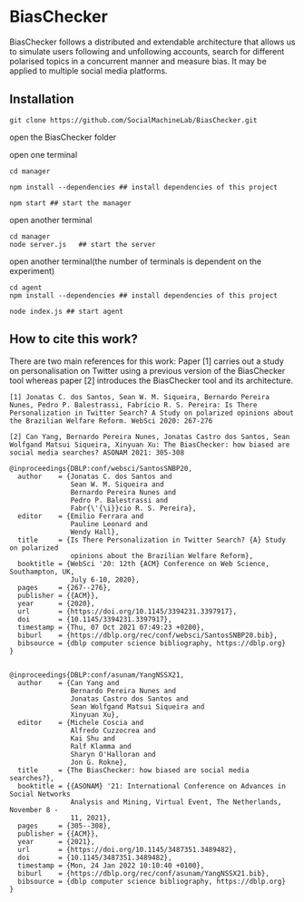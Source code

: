 # BiasChecker
BiasChecker follows a distributed and extendable architecture that allows us to simulate users following and unfollowing accounts, search for different polarised topics in a concurrent manner and measure bias. It may be applied to multiple social media platforms.



## Installation

```console
git clone https://github.com/SocialMachineLab/BiasChecker.git
```

open the BiasChecker folder

open one terminal
```console
cd manager

npm install --dependencies ## install dependencies of this project

npm start ## start the manager
```
open another terminal
```console
cd manager 
node server.js   ## start the server
```
open another terminal(the number of terminals is dependent on the experiment)
```console
cd agent
npm install --dependencies ## install dependencies of this project

node index.js ## start agent
```

## How to cite this work?

There are two main references for this work: Paper [1] carries out a study on personalisation on Twitter using a previous version of the BiasChecker tool whereas paper [2] introduces the BiasChecker tool and its architecture.


```
[1] Jonatas C. dos Santos, Sean W. M. Siqueira, Bernardo Pereira Nunes, Pedro P. Balestrassi, Fabrício R. S. Pereira: Is There Personalization in Twitter Search? A Study on polarized opinions about the Brazilian Welfare Reform. WebSci 2020: 267-276

[2] Can Yang, Bernardo Pereira Nunes, Jonatas Castro dos Santos, Sean Wolfgand Matsui Siqueira, Xinyuan Xu: The BiasChecker: how biased are social media searches? ASONAM 2021: 305-308

```

```
@inproceedings{DBLP:conf/websci/SantosSNBP20,
  author    = {Jonatas C. dos Santos and
               Sean W. M. Siqueira and
               Bernardo Pereira Nunes and
               Pedro P. Balestrassi and
               Fabr{\'{\i}}cio R. S. Pereira},
  editor    = {Emilio Ferrara and
               Pauline Leonard and
               Wendy Hall},
  title     = {Is There Personalization in Twitter Search? {A} Study on polarized
               opinions about the Brazilian Welfare Reform},
  booktitle = {WebSci '20: 12th {ACM} Conference on Web Science, Southampton, UK,
               July 6-10, 2020},
  pages     = {267--276},
  publisher = {{ACM}},
  year      = {2020},
  url       = {https://doi.org/10.1145/3394231.3397917},
  doi       = {10.1145/3394231.3397917},
  timestamp = {Thu, 07 Oct 2021 07:49:23 +0200},
  biburl    = {https://dblp.org/rec/conf/websci/SantosSNBP20.bib},
  bibsource = {dblp computer science bibliography, https://dblp.org}
}
```

```

@inproceedings{DBLP:conf/asunam/YangNSSX21,
  author    = {Can Yang and
               Bernardo Pereira Nunes and
               Jonatas Castro dos Santos and
               Sean Wolfgand Matsui Siqueira and
               Xinyuan Xu},
  editor    = {Michele Coscia and
               Alfredo Cuzzocrea and
               Kai Shu and
               Ralf Klamma and
               Sharyn O'Halloran and
               Jon G. Rokne},
  title     = {The BiasChecker: how biased are social media searches?},
  booktitle = {{ASONAM} '21: International Conference on Advances in Social Networks
               Analysis and Mining, Virtual Event, The Netherlands, November 8 -
               11, 2021},
  pages     = {305--308},
  publisher = {{ACM}},
  year      = {2021},
  url       = {https://doi.org/10.1145/3487351.3489482},
  doi       = {10.1145/3487351.3489482},
  timestamp = {Mon, 24 Jan 2022 10:10:40 +0100},
  biburl    = {https://dblp.org/rec/conf/asunam/YangNSSX21.bib},
  bibsource = {dblp computer science bibliography, https://dblp.org}
}
```

